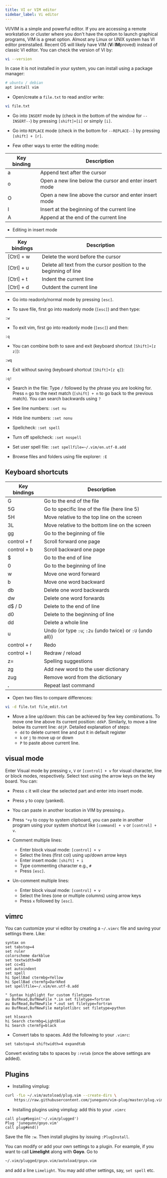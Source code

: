 ```yaml
---
title: VI or VIM editor
sidebar_label: Vi editor
---
```


VI/<wbr/>VIM is a simple and powerful editor. If you are accessing a remote
workstation or cluster where you don't have the option to launch graphical
programs, VIM is a great option. Almost any Linux or UNIX system has VI editor
preinstalled. Recent OS will likely have VIM (**V**i **IM**proved) instead of
classic VI editor. You can check the version of VI by:

```bash
vi --version
```

In case it is not installed in your system, you can install using a package
manager:
```bash
# ubuntu / debian
apt install vim
```

- Open/<wbr/>create a `file.txt` to read and/<wbr/>or write:
```bash
vi file.txt
```

- Go into `INSERT` mode by (check in the bottom of the window for `--INSERT--`)
by pressing `[shift]+[i]` or simply `[i]`.

- Go into `REPLACE` mode (check in the bottom for `--REPLACE--`) by pressing
`[shift] + [r]`.

- Few other ways to enter the editing mode:

Key binding | Description
----------- | -----------
a           | Append text after the cursor
o           | Open a new line below the cursor and enter insert mode
O           | Open a new line above the cursor and enter insert mode
I           | Insert at the beginning of the current line
A           | Append at the end of the current line

- Editing in insert mode

Key bindings | Description
------------ | -----------
[Ctrl] + w   | Delete the word before the cursor
[Ctrl] + u   | Delete all text from the cursor position to the beginning of line
[Ctrl] + t   | Indent the current line
[Ctrl] + d   | Outdent the current line

- Go into readonly/<wbr/>normal mode by pressing `[esc]`.

- To save file, first go into readonly mode (`[esc]`) and then type:
```vim
:w
```

- To exit vim, first go into readonly mode (`[esc]`) and then:
```vim
:q
```

- You can combine both to save and exit (keyboard shortcut `[Shift]+[z z]`):
```vim
:wq
```

- Exit without saving (keyboard shortcut `[Shift]+[z q]`):
```vim
:q!
```

- Search in the file: Type `/` followed by the phrase you are looking for. Press
`n` go to the next match (`[shift] + n` to go back to the previous match). You
can search backwards using `?`

- See line numbers: `:set nu`
- Hide line numbers: `:set nonu`
- Spellcheck: `:set spell`
- Turn off spellcheck: `:set nospell`
- Set user spell file: `:set spellfile=~/.vim/en.utf-8.add`
- Browse files and folders using file explorer: `:E`

## Keyboard shortcuts

Key bindings | Description
------------ | -----------
G            | Go to the end of the file
5G           | Go to specific line of the file (here line 5)
5H           | Move relative to the top line on the screen
3L           | Move relative to the bottom line on the screen
gg           | Go to the beginning of file
control + f  | Scroll forward one page
control + b  | Scroll backward one page
$            | Go to the end of line
0            | Go to the beginning of line
w            | Move one word forward
b            | Move one word backward
db           | Delete one word backwards
dw           | Delete one word forwards
d$ / D       | Delete to the end of line
d0           | Delete to the beginning of line
dd           | Delete a whole line
u            | Undo (or type `:u`; `:2u` (undo twice) or `:U` (undo all))
control + r  | Redo
control + l  | Redraw / reload
z=           | Spelling suggestions
zg           | Add new word to the user dictionary
zug          | Remove word from the dictionary
**.**        | Repeat last command

- Open two files to compare differences:
```bash
vi -d file.txt file_edit.txt
```

- Move a line up/<wbr/>down: this can be achieved by few key combinations. To
move one line above its current position: `ddkP`. Similarly, to move a line
below its current line: `ddjP`. Detailed explanation of steps:
    - `dd` to delete current line and put it in default register
    - `k` or `j` to move up or down
    - `P` to paste above current line.

## visual mode

Enter Visual mode by pressing `v`, `V` or `[control] + v` for visual character,
line or block modes, respectively. Select text using the arrow keys on the key
board. You can:

- Press `c` it will clear the selected part and enter into insert mode.
- Press `y` to copy (yanked).
- You can paste in another location in VIM by pressing `p`.
- Press `"+y` to copy to system clipboard, you can paste in another program
using your system shortcut like `[command] + v` or `[control] + v`.

- Comment multiple lines:
    - Enter block visual mode: `[control] + v`
    - Select the lines (first col) using up/<wbr/>down arrow keys
    - Enter insert mode: `[shift] + i`
    - Type commenting character e.g., `#`
    - Press `[esc]`.

- Un-comment multiple lines:
    - Enter block visual mode: `[control] + v`
    - Select the lines (one or multiple columns) using arrow keys
    - Press `x` followed by `[esc]`.

## vimrc
You can customize your vi editor by creating a `~/.vimrc` file and saving your
settings there. Like:

```vim
syntax on
set tabstop=4
set ruler
colorscheme darkblue
set textwidth=80
set cc=81
set autoindent
set spell
hi SpellBad ctermbg=Yellow
hi SpellBad ctermfg=DarkRed
set spellfile=~/.vim/en.utf-8.add

" Syntax highlight for custom filetypes
au BufRead,BufNewFile *.in set filetype=fortran
au BufRead,BufNewFile *.out set filetype=fortran
au BufRead,BufNewFile matplotlibrc set filetype=python

set hlsearch
hi Search ctermbg=LightBlue
hi Search ctermfg=black
```

- Convert tabs to spaces. Add the following to your `.vimrc`:
```vim
set tabstop=4 shiftwidth=4 expandtab
```
Convert existing tabs to spaces by `:retab` (once the above settings are added).

## Plugins
- Installing vimplug:
```bash
curl -fLo ~/.vim/autoload/plug.vim --create-dirs \
    https://raw.githubusercontent.com/junegunn/vim-plug/master/plug.vim
```

- Installing plugins using vimplug: add this to your `.vimrc`
```vim
call plug#begin('~/.vim/plugged')
Plug 'junegunn/goyo.vim'
call plug#end()
```
Save the file `:w`. Then install plugins by issuing `:PlugInstall`.

You can modify or add your own settings to a plugin. For example, if you want to
call **Limelight** along with **Goyo**. Go to
```bash
~/.vim/plugged/goyo.vim/autoload/goyo.vim
```

and add a line `Limelight`. You may add other settings, say, `set spell` etc.
